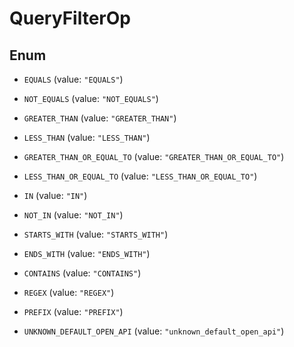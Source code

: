 

# QueryFilterOp

## Enum


* `EQUALS` (value: `"EQUALS"`)

* `NOT_EQUALS` (value: `"NOT_EQUALS"`)

* `GREATER_THAN` (value: `"GREATER_THAN"`)

* `LESS_THAN` (value: `"LESS_THAN"`)

* `GREATER_THAN_OR_EQUAL_TO` (value: `"GREATER_THAN_OR_EQUAL_TO"`)

* `LESS_THAN_OR_EQUAL_TO` (value: `"LESS_THAN_OR_EQUAL_TO"`)

* `IN` (value: `"IN"`)

* `NOT_IN` (value: `"NOT_IN"`)

* `STARTS_WITH` (value: `"STARTS_WITH"`)

* `ENDS_WITH` (value: `"ENDS_WITH"`)

* `CONTAINS` (value: `"CONTAINS"`)

* `REGEX` (value: `"REGEX"`)

* `PREFIX` (value: `"PREFIX"`)

* `UNKNOWN_DEFAULT_OPEN_API` (value: `"unknown_default_open_api"`)



